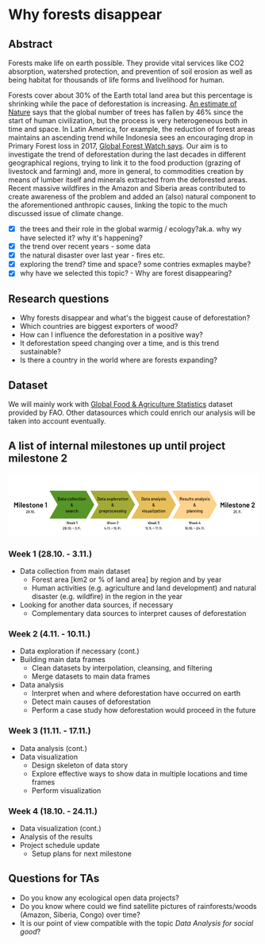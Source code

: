 # Why forests disappear

## Abstract
Forests make life on earth possible. They provide vital services like CO2 absorption, watershed protection, and prevention of soil erosion as well as being habitat for thousands of life forms and livelihood for human.

Forests cover about 30% of the Earth total land area but this percentage is shrinking while the pace of deforestation is increasing. [An estimate of Nature](https://www.nature.com/articles/nature14967) says that the global number of trees has fallen by 46% since the start of human civilization, but the process is very heterogeneous both in time and space. In Latin America, for example, the reduction of forest areas maintains an ascending trend while Indonesia sees an encouraging drop in Primary Forest loss in 2017, [Global Forest Watch says](https://blog.globalforestwatch.org/data-and-research/2017-was-the-second-worst-year-on-record-for-tropical-tree-cover-loss). Our aim is to investigate the trend of deforestation during the last decades in different geographical regions, trying to link it to the food production (grazing of livestock and farming) and, more in general, to commodities creation by means of lumber itself and minerals extracted from the deforested areas. Recent massive wildfires in the Amazon and Siberia areas contributed to create awareness of the problem and added an (also) natural component to the aforementioned anthropic causes, linking the topic to the much discussed issue of climate change.

- [x] the trees and their role in the global warmig / ecology?ak.a. why wy have selected it? why it's happening?
- [x] the trend over recent years - some data
- [x] the natural disaster over last year - fires etc.
- [x] exploring the trend? time and space? some contries exmaples maybe?
- [x] why have we selected this topic? - Why are forest disappearing?

## Research questions
- Why forests disappear and what's the biggest cause of deforestation?
- Which countries are biggest exporters of wood?
- How can I influence the deforestation in a positive way?
- It deforestation speed changing over a time, and is this trend sustainable?
- Is there a country in the world where are forests expanding?

## Dataset
We will mainly work with [Global Food & Agriculture Statistics](https://www.kaggle.com/unitednations/global-food-agriculture-statistics) dataset provided by FAO. Other datasources which could enrich our analysis will be taken into account eventually.

## A list of internal milestones up until project milestone 2

![Timeline of internal milestones](data/images/ada_milestones.png)

### Week 1 (28.10. - 3.11.)

- Data collection from main dataset
  - Forest area [km2 or % of land area] by region and by year
  - Human activities (e.g. agriculture and land development) and natural disaster (e.g. wildfire) in the region in the year
- Looking for another data sources, if necessary
  - Complementary data sources to interpret causes of deforestation

### Week 2 (4.11. - 10.11.)

- Data exploration if necessary (cont.)
- Building main data frames
  - Clean datasets by interpolation, cleansing, and filtering
  - Merge datasets to main data frames
- Data analysis
  - Interpret when and where deforestation have occurred on earth
  - Detect main causes of deforestation
  - Perform a case study how deforestation would proceed in the future

### Week 3 (11.11. - 17.11.)

- Data analysis (cont.)
- Data visualization
  - Design skeleton of data story
  - Explore effective ways to show data in multiple locations and time frames
  - Perform visualization

### Week 4 (18.10. - 24.11.)

- Data visualization (cont.)
- Analysis of the results
- Project schedule update
  - Setup plans for next milestone

## Questions for TAs

- Do you know any ecological open data projects?
- Do you know where could we find satellite pictures of rainforests/woods (Amazon, Siberia, Congo) over time?
- It is our point of view compatible with the topic *Data Analysis for social good*?

